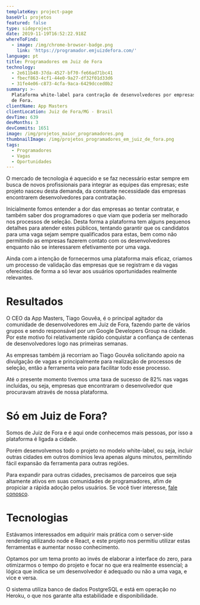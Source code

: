 ```yaml
---
templateKey: project-page
baseUrl: projetos
featured: false
type: sideproject
date: 2019-11-19T16:52:22.918Z
whereToFind:
  - image: /img/chrome-browser-badge.png
    link: 'https://programador.emjuizdefora.com/'
language: pt
title: Programadores em Juiz de Fora
technology:
  - 2e611b48-37da-4527-bf70-fe66ad71bc41
  - fbecf863-4cf1-44e0-9a27-df32f01d33d6
  - 31fe4e06-c873-4cfa-9aca-6429dcced0b2
summary: >-
  Plataforma white-label para contração de desenvolvedores por empresas de Juiz
  de Fora.
clientName: App Masters
clientLocation: Juiz de Fora/MG - Brasil
devTime: 639
devMonths: 3
devCommits: 1651
image: /img/projetos_maior_programadores.png
thumbnailImage: /img/projetos_programadores_em_juiz_de_fora.png
tags:
  - Programadores
  - Vagas
  - Oportunidades
---
```

O mercado de tecnologia é aquecido e se faz necessário estar sempre em busca de novos profissionais para integrar as equipes das empresas; este projeto nasceu desta demanda, da constante necessidade das empresas encontrarem desenvolvedores para contratação. 

Inicialmente fomos entender a dor das empresas ao tentar contratar, e também saber dos programadores o que viam que poderia ser melhorado nos processos de seleção. Desta forma a plataforma tem alguns pequenos detalhes para atender estes públicos, tentando garantir que os candidatos para uma vaga sejam sempre qualificados para estas, bem como não permitindo as empresas fazerem contato com os desenvolvedores enquanto não se interessarem efetivamente por uma vaga.

Ainda com a intenção de fornecermos uma plataforma mais eficaz, criamos um processo de validação das empresas que se registram e da vagas oferecidas de forma a só levar aos usuários oportunidades realmente relevantes.

# Resultados

O CEO da App Masters, Tiago Gouvêa, é o principal agitador da comunidade de desenvolvedores em Juiz de Fora, fazendo parte de vários grupos e sendo responsável por um Google Developers Group na cidade. Por este motivo foi relativamente rápido conquistar a confiança de centenas de desenvolvedores logo nas primeiras semanas.

As empresas também já recorriam ao Tiago Gouvêa solicitando apoio na divulgação de vagas e principalmente para realização de processos de seleção, então a ferramenta veio para facilitar todo esse processo.

Até o presente momento tivemos uma taxa de sucesso de 82% nas vagas incluídas, ou seja, empresas que encontraram o desenvolvedor que procuravam através de nossa plataforma.

# Só em Juiz de Fora?

Somos de Juiz de Fora e é aqui onde conhecemos mais pessoas, por isso a plataforma é ligada a cidade.

Porém desenvolvemos todo o projeto no modelo white-label, ou seja, incluir outras cidades em outros domínios leva apenas alguns minutos, permitindo fácil expansão da ferramenta para outras regiões.

Para expandir para outras cidades, precisamos de parceiros que seja altamente ativos em suas comunidades de programadores, afim de propiciar a rápida adoção pelos usuários. Se você tiver interesse, [fale conosco](https://appmasters.io/pt/contato).

# Tecnologias

Estávamos interessados em adquirir mais prática com o server-side rendering utilizando node e React, e este projeto nos permitiu utilizar estas ferramentas e aumentar nosso conhecimento.

Optamos por um tema pronto ao invés de elaborar a interface do zero, para otimizarmos o tempo do projeto e focar no que era realmente essencial; a lógica que indica se um desenvolvedor é adequado ou não a uma vaga, e vice e versa.

O sistema utiliza banco de dados PostgreSQL e está em operação no Heroku, o que nos garante alta estabilidade e disponibilidade.
